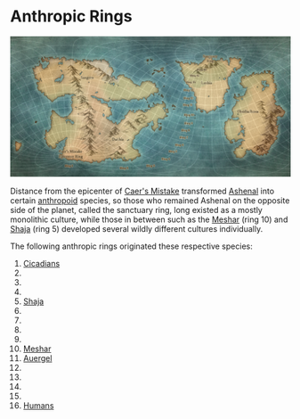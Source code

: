 # Anthropic Rings

<meta property="og:description" content="Distance from the epicenter of Caer's Mistake transformed Ashenal into certain anthropoid species.">

![Anthropic Rings Map](abrecis.png)

Distance from the epicenter of [Caer's Mistake](../history/cataclysms/caers-mistake.md) transformed [Ashenal](../inhabitants/anthropoids/ashenal.md) into certain [anthropoid](../inhabitants/anthropoids/introduction.md) species, so those who remained Ashenal on the opposite side of the planet, called the sanctuary ring, long existed as a mostly monolithic culture, while those in between such as the [Meshar](../inhabitants/anthropoids/meshar.md) (ring 10) and [Shaja](../inhabitants/anthropoids/shaja.md) (ring 5) developed several wildly different cultures individually.

The following anthropic rings originated these respective species:

1. [Cicadians](../inhabitants/anthropoids/cicadians.md)
2.
3.
4.
5. [Shaja](../inhabitants/anthropoids/shaja.md)
6.
7.
8.
9.
10. [Meshar](../inhabitants/anthropoids/meshar.md)
11. [Auergel](../inhabitants/anthropoids/auergel.md)
12.
13.
14.
15.
16. [Humans](../inhabitants/anthropoids/humans.md)